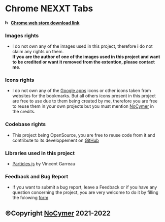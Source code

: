 # Chrome NEXXT Tabs
#### <img src="https://user-images.githubusercontent.com/61873313/147617470-f843f8e2-8596-4d23-bdfe-ba477c80b680.png" width="15" title="hover text"> [Chrome web store download link](https://chrome.google.com/webstore/detail/nexxt-tabs/dbocanalfbkfdbpjpnbjmipaidlogbmi)

### Images rights
- I do not own any of the images used in this project, therefore i do not claim any rights on them.<br>
<strong>If you are the author of one of the images used in this project and want to be credited or want it removed from the extention, please contact me.</strong><br>

### Icons rights
- I do not own any of the [Google apps](https://about.google/intl/ALL_fr/products/)  icons or other icons taken from websites for the bookmarks. But all others icons present in this project are free to use due to them being created by me, therefore you are free to reuse them in your own projects but you must mention [NoCymer](https://github.com/NoCymer/) in the credits.

### Codebase rights
- This project being OpenSource, you are free to reuse code from it and contribute to its developpement on [GitHub](https://github.com/NoCymer/NEXXT-Tabs/)

### Libraries used in this project
- [Particles.js](https://github.com/VincentGarreau/particles.js/) by Vincent Garreau

### Feedback and Bug Report
- If you want to submit a bug report, leave a Feedback or if you have any question concerning the project, you are very welcome to do it by filling the folowing [form](https://forms.gle/MvYPGFKk7A8ShPZu7)
## ©Copyright [NoCymer](https://github.com/NoCymer/)  2021-2022
